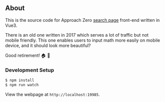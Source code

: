 ## About

This is the source code for Approach Zero [search page](https://approach0.xyz/search) front-end written in Vue3.

There is an old one written in 2017 which serves a lot of traffic but not mobile friendly.
This one enables users to input math more easily on mobile device, and it should look more beautiful?

Good retirement! :house: :older_man:

### Development Setup
```sh
$ npm install
$ npm run watch
```
View the webpage at `http://localhost:19985`.

